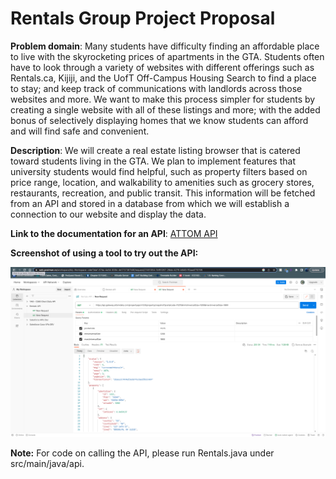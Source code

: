 # Rentals Group Project Proposal

**Problem domain**: Many students have difficulty finding an affordable place to live with the skyrocketing prices of apartments in the GTA. 
Students often have to look through a variety of websites with different offerings such as Rentals.ca, Kijiji, and the UofT Off-Campus Housing 
Search to find a place to stay; and keep track of communications with landlords across those websites and more. We want to make this 
process simpler for students by creating a single website with all of these listings and more; with the added bonus of selectively 
displaying homes that we know students can afford and will find safe and convenient.


**Description**: We will create a real estate listing browser that is catered toward students living in the GTA. We plan to implement 
features that university students would find helpful, such as property filters based on price range, location, and walkability to amenities 
such as grocery stores, restaurants, recreation, and public transit. This information will be fetched from an API and stored in a database 
from which we will establish a connection to our website and display the data.


**Link to the documentation for an API**: [ATTOM API](https://api.developer.attomdata.com/docs)


**Screenshot of using a tool to try out the API:**

![screenshot of using a tool to try out the API](unnamed.png)

**Note:** For code on calling the API, please run Rentals.java under src/main/java/api.